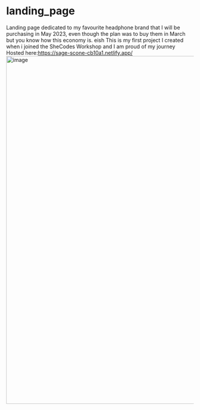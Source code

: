 # landing_page
 Landing page dedicated to my favourite headphone brand that I will be purchasing in May 2023, even though the plan was to buy them in March but you know how this economy is. eish
 This is my first project I created when i joined the SheCodes Workshop and I am proud of my journey
 Hosted here:https://sage-scone-cb10a1.netlify.app/
 <img width="934" alt="image" src="https://github.com/bngcwayi/landing_page/assets/122809309/906ad8e9-d09d-4458-bfd2-82d2f863b5f9">

